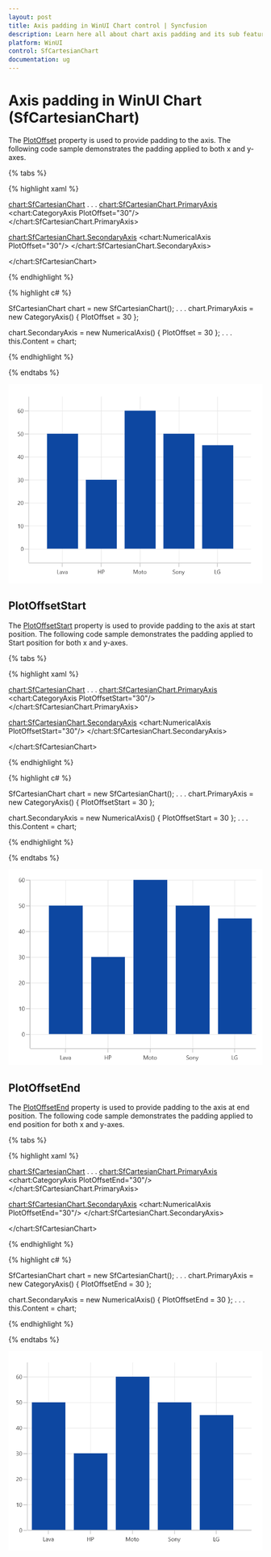 ```yaml
---
layout: post
title: Axis padding in WinUI Chart control | Syncfusion
description: Learn here all about chart axis padding and its sub features of Syncfusion WinUI Chart (SfCartesianChart) control.
platform: WinUI
control: SfCartesianChart
documentation: ug
---
```


# Axis padding in WinUI Chart (SfCartesianChart)

The [PlotOffset](https://help.syncfusion.com/cr/winui/Syncfusion.UI.Xaml.Charts.ChartAxis.html#Syncfusion_UI_Xaml_Charts_ChartAxis_PlotOffset) property is used to provide padding to the axis. The following code sample demonstrates the padding applied to both x and y-axes.

{% tabs %}

{% highlight xaml %}

<chart:SfCartesianChart>
. . .
<chart:SfCartesianChart.PrimaryAxis>
    <chart:CategoryAxis PlotOffset="30"/>
</chart:SfCartesianChart.PrimaryAxis>

<chart:SfCartesianChart.SecondaryAxis>
    <chart:NumericalAxis PlotOffset="30"/>
</chart:SfCartesianChart.SecondaryAxis>

</chart:SfCartesianChart>

{% endhighlight %}

{% highlight c# %}

SfCartesianChart chart = new SfCartesianChart();
. . .
chart.PrimaryAxis = new CategoryAxis()
{
   PlotOffset = 30
};

chart.SecondaryAxis = new NumericalAxis()
{
   PlotOffset = 30
};
. . .
this.Content = chart;

{% endhighlight %}

{% endtabs %}

![PlotOffset support in WinUI Chart](Axis_images/winui_chart_axis_plot-offset.png)

## PlotOffsetStart

The [PlotOffsetStart](https://help.syncfusion.com/cr/winui/Syncfusion.UI.Xaml.Charts.ChartAxis.html#Syncfusion_UI_Xaml_Charts_ChartAxis_PlotOffsetStart) property is used to provide padding to the axis at start position. The following code sample demonstrates the padding applied to Start position for both x and y-axes.

{% tabs %}

{% highlight xaml %}

<chart:SfCartesianChart>
. . .
<chart:SfCartesianChart.PrimaryAxis>
    <chart:CategoryAxis PlotOffsetStart="30"/>
</chart:SfCartesianChart.PrimaryAxis>

<chart:SfCartesianChart.SecondaryAxis>
    <chart:NumericalAxis PlotOffsetStart="30"/>
</chart:SfCartesianChart.SecondaryAxis>

</chart:SfCartesianChart>

{% endhighlight %}

{% highlight c# %}

SfCartesianChart chart = new SfCartesianChart();
. . .
chart.PrimaryAxis = new CategoryAxis()
{
   PlotOffsetStart = 30
};

chart.SecondaryAxis = new NumericalAxis()
{
   PlotOffsetStart = 30
};
. . .
this.Content = chart;

{% endhighlight %}

{% endtabs %}

![PlotOffsetStart support in WinUI Chart](Axis_images/winui_chart_axis_plot-offset-start.png)

## PlotOffsetEnd

The [PlotOffsetEnd](https://help.syncfusion.com/cr/winui/Syncfusion.UI.Xaml.Charts.ChartAxis.html#Syncfusion_UI_Xaml_Charts_ChartAxis_PlotOffsetEnd) property is used to provide padding to the axis at end position. The following code sample demonstrates the padding applied to end position for both x and y-axes.

{% tabs %}

{% highlight xaml %}

<chart:SfCartesianChart>
. . .
<chart:SfCartesianChart.PrimaryAxis>
    <chart:CategoryAxis PlotOffsetEnd="30"/>
</chart:SfCartesianChart.PrimaryAxis>

<chart:SfCartesianChart.SecondaryAxis>
    <chart:NumericalAxis PlotOffsetEnd="30"/>
</chart:SfCartesianChart.SecondaryAxis>

</chart:SfCartesianChart>

{% endhighlight %}

{% highlight c# %}

SfCartesianChart chart = new SfCartesianChart();
. . .
chart.PrimaryAxis = new CategoryAxis()
{
   PlotOffsetEnd = 30
};

chart.SecondaryAxis = new NumericalAxis()
{
   PlotOffsetEnd = 30
};
. . .
this.Content = chart;

{% endhighlight %}

{% endtabs %}

![PlotOffsetEnd support in WinUI Chart](Axis_images/winui_chart_axis_plot-offset-end.png)